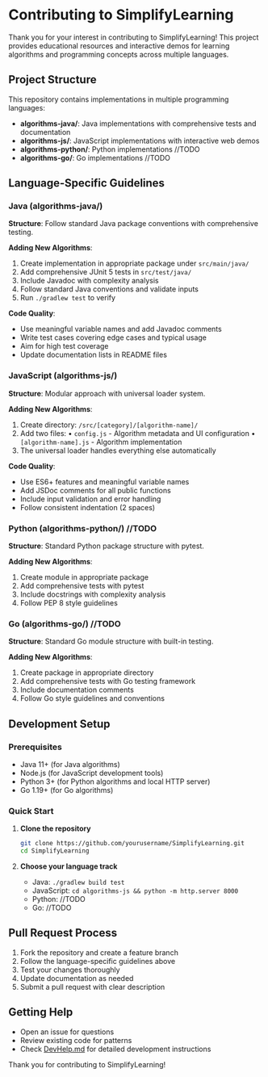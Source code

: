 # Contributing to SimplifyLearning

Thank you for your interest in contributing to SimplifyLearning! This project provides educational resources and interactive demos for learning algorithms and programming concepts across multiple languages.

## Project Structure

This repository contains implementations in multiple programming languages:

- **algorithms-java/**: Java implementations with comprehensive tests and documentation
- **algorithms-js/**: JavaScript implementations with interactive web demos
- **algorithms-python/**: Python implementations //TODO
- **algorithms-go/**: Go implementations //TODO

## Language-Specific Guidelines

### Java (algorithms-java/)

**Structure**: Follow standard Java package conventions with comprehensive testing.

**Adding New Algorithms**:
1. Create implementation in appropriate package under `src/main/java/`
2. Add comprehensive JUnit 5 tests in `src/test/java/`
3. Include Javadoc with complexity analysis
4. Follow standard Java conventions and validate inputs
5. Run `./gradlew test` to verify

**Code Quality**:
- Use meaningful variable names and add Javadoc comments
- Write test cases covering edge cases and typical usage
- Aim for high test coverage
- Update documentation lists in README files

### JavaScript (algorithms-js/)

**Structure**: Modular approach with universal loader system.

**Adding New Algorithms**:
1. Create directory: `/src/[category]/[algorithm-name]/`
2. Add two files:
   • `config.js` - Algorithm metadata and UI configuration
   • `[algorithm-name].js` - Algorithm implementation
3. The universal loader handles everything else automatically

**Code Quality**:
- Use ES6+ features and meaningful variable names
- Add JSDoc comments for all public functions
- Include input validation and error handling
- Follow consistent indentation (2 spaces)

### Python (algorithms-python/) //TODO

**Structure**: Standard Python package structure with pytest.

**Adding New Algorithms**:
1. Create module in appropriate package
2. Add comprehensive tests with pytest
3. Include docstrings with complexity analysis
4. Follow PEP 8 style guidelines

### Go (algorithms-go/) //TODO

**Structure**: Standard Go module structure with built-in testing.

**Adding New Algorithms**:
1. Create package in appropriate directory
2. Add comprehensive tests with Go testing framework
3. Include documentation comments
4. Follow Go style guidelines and conventions

## Development Setup

### Prerequisites
- Java 11+ (for Java algorithms)
- Node.js (for JavaScript development tools)
- Python 3+ (for Python algorithms and local HTTP server)
- Go 1.19+ (for Go algorithms)

### Quick Start

1. **Clone the repository**
   ```bash
   git clone https://github.com/yourusername/SimplifyLearning.git
   cd SimplifyLearning
   ```

2. **Choose your language track**
   - Java: `./gradlew build test`
   - JavaScript: `cd algorithms-js && python -m http.server 8000`
   - Python: //TODO
   - Go: //TODO

## Pull Request Process

1. Fork the repository and create a feature branch
2. Follow the language-specific guidelines above
3. Test your changes thoroughly
4. Update documentation as needed
5. Submit a pull request with clear description

## Getting Help

- Open an issue for questions
- Review existing code for patterns
- Check [DevHelp.md](DevHelp.md) for detailed development instructions

Thank you for contributing to SimplifyLearning!
